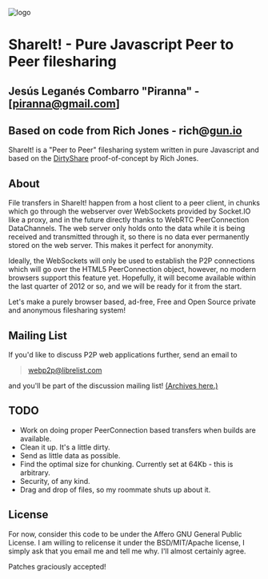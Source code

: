 ![logo](http://i.imgur.com/SKHiX.png)

# ShareIt! - Pure Javascript Peer to Peer filesharing

## Jesús Leganés Combarro "Piranna" - [piranna@gmail.com]
## Based on code from Rich Jones - rich@[gun.io](http://gun.io)

ShareIt! is a "Peer to Peer" filesharing system written in pure Javascript and based on the [DirtyShare](https://github.com/Miserlou/DirtyShare) proof-of-concept by Rich Jones.

## About

File transfers in ShareIt! happen from a host client to a peer client, in chunks which go through the webserver over
WebSockets provided by Socket.IO like a proxy, and in the future directly thanks to WebRTC PeerConnection DataChannels.
The web server only holds onto the data while it is being received and transmitted through it, so there is no data ever
permanently stored on the web server. This makes it perfect for anonymity.

Ideally, the WebSockets will only be used to establish the P2P connections which will go over the HTML5 PeerConnection
object, however, no modern browsers support this feature yet. Hopefully, it will become available within the last quarter
of 2012 or so, and we will be ready for it from the start.

Let's make a purely browser based, ad-free, Free and Open Source private and anonymous filesharing system!

## Mailing List

If you'd like to discuss P2P web applications further, send an email to 

> webp2p@librelist.com

and you'll be part of the discussion mailing list! [(Archives here.)](http://librelist.com/browser/webp2p/)

## TODO

* Work on doing proper PeerConnection based transfers when builds are available.
* Clean it up. It's a little dirty.
* Send as little data as possible.
* Find the optimal size for chunking. Currently set at 64Kb - this is arbitrary.
* Security, of any kind.
* Drag and drop of files, so my roommate shuts up about it.

## License

For now, consider this code to be under the Affero GNU General Public License. I am willing to relicense it under the
BSD/MIT/Apache license, I simply ask that you email me and tell me why. I'll almost certainly agree.

Patches graciously accepted!
